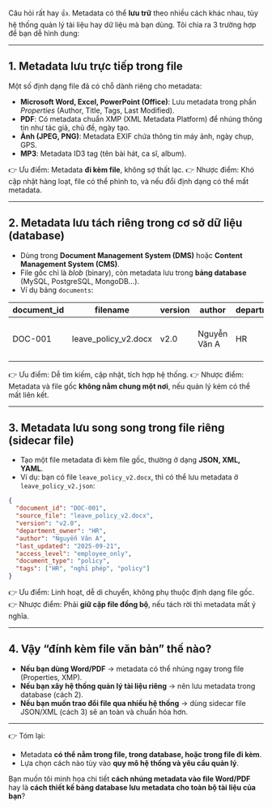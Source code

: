 Câu hỏi rất hay 👍. Metadata có thể **lưu trữ** theo nhiều cách khác nhau, tùy hệ thống quản lý tài liệu hay dữ liệu mà bạn dùng. Tôi chia ra 3 trường hợp để bạn dễ hình dung:

---

## 1. Metadata lưu **trực tiếp trong file**

Một số định dạng file đã có chỗ dành riêng cho metadata:

* **Microsoft Word, Excel, PowerPoint (Office)**: Lưu metadata trong phần *Properties* (Author, Title, Tags, Last Modified).
* **PDF**: Có metadata chuẩn XMP (XML Metadata Platform) để nhúng thông tin như tác giả, chủ đề, ngày tạo.
* **Ảnh (JPEG, PNG)**: Metadata EXIF chứa thông tin máy ảnh, ngày chụp, GPS.
* **MP3**: Metadata ID3 tag (tên bài hát, ca sĩ, album).

👉 Ưu điểm: Metadata **đi kèm file**, không sợ thất lạc.
👉 Nhược điểm: Khó cập nhật hàng loạt, file có thể phình to, và nếu đổi định dạng có thể mất metadata.

---

## 2. Metadata lưu **tách riêng trong cơ sở dữ liệu (database)**

* Dùng trong **Document Management System (DMS)** hoặc **Content Management System (CMS)**.
* File gốc chỉ là *blob* (binary), còn metadata lưu trong **bảng database** (MySQL, PostgreSQL, MongoDB…).
* Ví dụ bảng `documents`:

| document\_id | filename               | version | author       | department | last\_updated | access\_level  | tags                           |
| ------------ | ---------------------- | ------- | ------------ | ---------- | ------------- | -------------- | ------------------------------ |
| DOC-001      | leave\_policy\_v2.docx | v2.0    | Nguyễn Văn A | HR         | 2025-09-21    | employee\_only | \[“HR”, “nghỉ phép”, “policy”] |

👉 Ưu điểm: Dễ tìm kiếm, cập nhật, tích hợp hệ thống.
👉 Nhược điểm: Metadata và file gốc **không nằm chung một nơi**, nếu quản lý kém có thể mất liên kết.

---

## 3. Metadata lưu **song song trong file riêng (sidecar file)**

* Tạo một file metadata đi kèm file gốc, thường ở dạng **JSON, XML, YAML**.
* Ví dụ: bạn có file `leave_policy_v2.docx`, thì có thể lưu metadata ở `leave_policy_v2.json`:

```json
{
  "document_id": "DOC-001",
  "source_file": "leave_policy_v2.docx",
  "version": "v2.0",
  "department_owner": "HR",
  "author": "Nguyễn Văn A",
  "last_updated": "2025-09-21",
  "access_level": "employee_only",
  "document_type": "policy",
  "tags": ["HR", "nghỉ phép", "policy"]
}
```

👉 Ưu điểm: Linh hoạt, dễ di chuyển, không phụ thuộc định dạng file gốc.
👉 Nhược điểm: Phải **giữ cặp file đồng bộ**, nếu tách rời thì metadata mất ý nghĩa.

---

## 4. Vậy “đính kèm file văn bản” thế nào?

* **Nếu bạn dùng Word/PDF** → metadata có thể nhúng ngay trong file (Properties, XMP).
* **Nếu bạn xây hệ thống quản lý tài liệu riêng** → nên lưu metadata trong database (cách 2).
* **Nếu bạn muốn trao đổi file qua nhiều hệ thống** → dùng sidecar file JSON/XML (cách 3) sẽ an toàn và chuẩn hóa hơn.

---

👉 Tóm lại:

* Metadata **có thể nằm trong file, trong database, hoặc trong file đi kèm**.
* Lựa chọn cách nào tùy vào **quy mô hệ thống và yêu cầu quản lý**.

Bạn muốn tôi minh họa chi tiết **cách nhúng metadata vào file Word/PDF** hay là **cách thiết kế bảng database lưu metadata cho toàn bộ tài liệu của bạn**?
